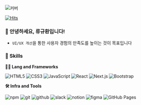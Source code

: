 <!-- Header -->

![커버](https://capsule-render.vercel.app/api?type=waving&height=100&color=gradient&text=안녕하세요&section=header&fontSize=35&textBg=false&fontAlign=50&fontAlignY=28&animation=fadeIn)

<!-- 조회수 -->
[![Hits](https://hits.seeyoufarm.com/api/count/incr/badge.svg?url=https%3A%2F%2Fgithub.com%2Fryukh1003&count_bg=%235FA827&title_bg=%239AB424&icon=&icon_color=%23FFFFFF&title=hits&edge_flat=false)](https://hits.seeyoufarm.com)

<!-- 인삿말 -->

### 🙇 안녕하세요, 류규환입니다!
- `UI/UX 개선`을 통한 사용자 경험의 만족도를 높이는 것이 목표입니다

<!-- Body -->

<!-- badge -->
<!-- #E34F26 #빼고 넣기-->

### 🦾 Skills
**🧑‍💻 Lang and Frameworks**

![HTML5](https://img.shields.io/badge/html5-E34F26.svg?&style=for-the-badge&logo=html5&logoColor=white) ![CSS3](https://img.shields.io/badge/css3-1572B6.svg?&style=for-the-badge&logo=css3&logoColor=white) ![JavaScript](https://img.shields.io/badge/javascript-F7DF1E.svg?&style=for-the-badge&logo=javascript&logoColor=white) ![React](https://img.shields.io/badge/react-61DAFB.svg?&style=for-the-badge&logo=react&logoColor=white) ![Next.js](https://img.shields.io/badge/nextdotjs-000000.svg?&style=for-the-badge&logo=nextdotjs&logoColor=white) ![Bootstrap](https://img.shields.io/badge/bootstrap-7952B3.svg?&style=for-the-badge&logo=bootstrap&logoColor=white) 

**🛠️ Infra and Tools**

![npm](https://img.shields.io/badge/npm-CB3837.svg?&style=for-the-badge&logo=npm&logoColor=white) ![git](https://img.shields.io/badge/git-F05032.svg?&style=for-the-badge&logo=git&logoColor=white) ![github](https://img.shields.io/badge/github-181717.svg?&style=for-the-badge&logo=github&logoColor=white) ![slack](https://img.shields.io/badge/slack-4A154B.svg?&style=for-the-badge&logo=slack&logoColor=white) ![notion](https://img.shields.io/badge/notion-000000.svg?&style=for-the-badge&logo=notion&logoColor=white) ![figma](https://img.shields.io/badge/figma-F24E1E.svg?&style=for-the-badge&logo=figma&logoColor=white) ![GitHub Pages](https://img.shields.io/badge/githubpages-222222.svg?&style=for-the-badge&logo=githubpages&logoColor=white) 
